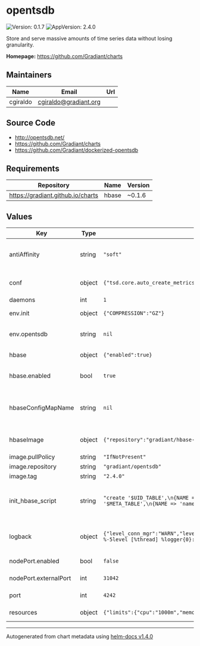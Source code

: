 # opentsdb

![Version: 0.1.7](https://img.shields.io/badge/Version-0.1.7-informational?style=flat-square) ![AppVersion: 2.4.0](https://img.shields.io/badge/AppVersion-2.4.0-informational?style=flat-square)

Store and serve massive amounts of time series data without losing granularity.

**Homepage:** <https://github.com/Gradiant/charts>

## Maintainers

| Name | Email | Url |
| ---- | ------ | --- |
| cgiraldo | cgiraldo@gradiant.org |  |

## Source Code

* <http://opentsdb.net/>
* <https://github.com/Gradiant/charts>
* <https://github.com/Gradiant/dockerized-opentsdb>

## Requirements

| Repository | Name | Version |
|------------|------|---------|
| https://gradiant.github.io/charts | hbase | ~0.1.6 |

## Values

| Key | Type | Default | Description |
|-----|------|---------|-------------|
| antiAffinity | string | `"soft"` | Select antiAffinity as either hard or soft, default is 'soft' 'hard' is for production setups |
| conf | object | `{"tsd.core.auto_create_metrics":true,"tsd.core.auto_create_tagks":true,"tsd.core.auto_create_tagvs":true,"tsd.storage.hbase.zk_quorum":null}` | configure /etc/opentsdb/opentsdb.conf contents |
| daemons | int | `1` | Initial number of tsd replicas |
| env.init | object | `{"COMPRESSION":"GZ"}` | values for init container when creating hbase tables |
| env.opentsdb | string | `nil` | env values to pass to opentsdb, for example JAVA_OPTS |
| hbase | object | `{"enabled":true}` | pass vars towards hbase chart, from dependencies |
| hbase.enabled | bool | `true` | set to 'false' to disable automatically deploying dependent charts |
| hbaseConfigMapName | string | `nil` | name of the configmap used to fetch hbase configuration default hbaseConfigMapName is {{ .Release.Name}}-hbase |
| hbaseImage | object | `{"repository":"gradiant/hbase-base","tag":"2.0.1"}` | container umage used to run hbase client shell to create initial opentsdb tables |
| image.pullPolicy | string | `"IfNotPresent"` |  |
| image.repository | string | `"gradiant/opentsdb"` |  |
| image.tag | string | `"2.4.0"` |  |
| init_hbase_script | string | `"create '$UID_TABLE',\n{NAME => 'id', COMPRESSION => '$COMPRESSION', BLOOMFILTER => '$BLOOMFILTER'},\n{NAME => 'name', COMPRESSION => '$COMPRESSION', BLOOMFILTER => '$BLOOMFILTER'}\ncreate '$TSDB_TABLE',\n{NAME => 't', VERSIONS => 1, COMPRESSION => '$COMPRESSION', BLOOMFILTER => '$BLOOMFILTER'}\ncreate '$TREE_TABLE',\n{NAME => 't', VERSIONS => 1, COMPRESSION => '$COMPRESSION', BLOOMFILTER => '$BLOOMFILTER'}\ncreate '$META_TABLE',\n{NAME => 'name', COMPRESSION => '$COMPRESSION', BLOOMFILTER => '$BLOOMFILTER'}\n"` | hbase init script to create hbase tables, where $VARS are env vars from env.init (above), if empty then default will be used |
| logback | object | `{"level_conn_mgr":"WARN","level_core":"INFO","level_graph":"INFO","level_graph_handler":"WARN","level_hbase":"WARN","level_meta":"INFO","level_query":"WARN","level_querylog":"WARN","level_root":"DEBUG","level_search":"INFO","level_stats":"INFO","level_stumbleupon":"WARN","level_tools":"INFO","level_tree":"INFO","level_treshold":"WARN","level_tsd":"INFO","level_uid":"INFO","level_utils":"INFO","pattern":"%d{ISO8601} %-5level [%thread] %logger{0}: %msg%n"}` | configure /etc/opentsdb/logback.xml contents for more detailed logging |
| nodePort.enabled | bool | `false` | set to 'true' to change to nodeport instead of ClusterIP |
| nodePort.externalPort | int | `31042` | sport to use to expose service |
| port | int | `4242` | expose port when using nodePort |
| resources | object | `{"limits":{"cpu":"1000m","memory":"2048Mi"},"requests":{"cpu":"10m","memory":"256Mi"}}` | container resource requests and limits |

----------------------------------------------
Autogenerated from chart metadata using [helm-docs v1.4.0](https://github.com/norwoodj/helm-docs/releases/v1.4.0)
